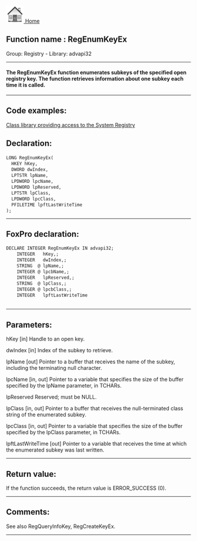[<img src="../../images/home.png"> Home ](https://github.com/VFPX/Win32API)  

## Function name : RegEnumKeyEx
Group: Registry - Library: advapi32    
***  


#### The RegEnumKeyEx function enumerates subkeys of the specified open registry key. The function retrieves information about one subkey each time it is called.
***  


## Code examples:
[Class library providing access to the System Registry](../../samples/sample_472.md)  

## Declaration:
```foxpro  
LONG RegEnumKeyEx(
  HKEY hKey,
  DWORD dwIndex,
  LPTSTR lpName,
  LPDWORD lpcName,
  LPDWORD lpReserved,
  LPTSTR lpClass,
  LPDWORD lpcClass,
  PFILETIME lpftLastWriteTime
);  
```  
***  


## FoxPro declaration:
```foxpro  
DECLARE INTEGER RegEnumKeyEx IN advapi32;
	INTEGER   hKey,;
	INTEGER   dwIndex,;
	STRING  @ lpName,;
	INTEGER @ lpcbName,;
	INTEGER   lpReserved,;
	STRING  @ lpClass,;
	INTEGER @ lpcbClass,;
	INTEGER   lpftLastWriteTime
  
```  
***  


## Parameters:
hKey 
[in] Handle to an open key.

dwIndex 
[in] Index of the subkey to retrieve.

lpName 
[out] Pointer to a buffer that receives the name of the subkey, including the terminating null character.

lpcName 
[in, out] Pointer to a variable that specifies the size of the buffer specified by the lpName parameter, in TCHARs. 

lpReserved 
Reserved; must be NULL. 

lpClass 
[in, out] Pointer to a buffer that receives the null-terminated class string of the enumerated subkey.

lpcClass 
[in, out] Pointer to a variable that specifies the size of the buffer specified by the lpClass parameter, in TCHARs.

lpftLastWriteTime 
[out] Pointer to a variable that receives the time at which the enumerated subkey was last written.   
***  


## Return value:
If the function succeeds, the return value is ERROR_SUCCESS (0).  
***  


## Comments:
See also RegQueryInfoKey, RegCreateKeyEx.  
  
***  


